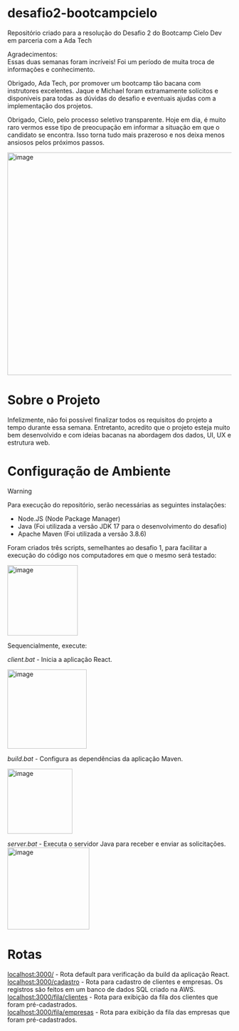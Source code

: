 # desafio2-bootcampcielo
Repositório criado para a resolução do Desafio 2 do Bootcamp Cielo Dev em parceria com a Ada Tech <br/>

Agradecimentos: <br/>
Essas duas semanas foram incríveis! Foi um período de muita troca de informações e conhecimento. <br/>

Obrigado, Ada Tech, por promover um bootcamp tão bacana com instrutores excelentes. Jaque e Michael foram extramamente solícitos e disponíveis para todas as dúvidas do desafio e eventuais ajudas com a implementação dos projetos. <br/>

Obrigado, Cielo, pelo processo seletivo transparente. Hoje em dia, é muito raro vermos esse tipo de preocupação em informar a situação em que o candidato se encontra. Isso torna tudo mais prazeroso e nos deixa menos ansiosos pelos próximos passos. <br/>

<img width="800" height="500" alt="image" src="https://github.com/lucaskraus/desafio2-bootcampcielo/assets/72233741/ecab06c9-9b04-4003-98e7-ccf9f92f2eaf">

# Sobre o Projeto

Infelizmente, não foi possível finalizar todos os requisitos do projeto a tempo durante essa semana. Entretanto, acredito que o projeto esteja muito bem desenvolvido e com ideias bacanas na abordagem dos dados, UI, UX e estrutura web. <br/>

# Configuração de Ambiente

> [!WARNING]
> Para execução do repositório, serão necessárias as seguintes instalações:

- Node.JS (Node Package Manager)
- Java (Foi utilizada a versão JDK 17 para o desenvolvimento do desafio)
- Apache Maven (Foi utilizada a versão 3.8.6)

Foram criados três scripts, semelhantes ao desafio 1, para facilitar a execução do código nos computadores em que o mesmo será testado: <br/>

<img width="158" alt="image" src="https://github.com/lucaskraus/desafio2-bootcampcielo/assets/72233741/8353c2e7-f26d-45cc-8219-933e0178f0e1">

Sequencialmente, execute:

*client.bat* - Inicia a aplicação React. <br/>

<img width="178" alt="image" src="https://github.com/lucaskraus/desafio2-bootcampcielo/assets/72233741/92c22e2a-7538-482a-a491-81189e0c46e9">

*build.bat* - Configura as dependências da aplicação Maven. <br/>

<img width="146" alt="image" src="https://github.com/lucaskraus/desafio2-bootcampcielo/assets/72233741/d00e21d7-b1ab-4556-9c26-64729634819c">

*server.bat* - Executa o servidor Java para receber e enviar as solicitações. <br/>
<img width="184" alt="image" src="https://github.com/lucaskraus/desafio2-bootcampcielo/assets/72233741/28489eaa-9618-4b70-b82d-0980708a6bfd">

# Rotas

[localhost:3000/](https://localhost:3000/) - Rota default para verificação da build da aplicação React.<br/>
[localhost:3000/cadastro](https://localhost:3000/cadastro) - Rota para cadastro de clientes e empresas. Os registros são feitos em um banco de dados SQL criado na AWS. <br/>
[localhost:3000/fila/clientes](https://localhost:3000/fila/clientes) - Rota para exibição da fila dos clientes que foram pré-cadastrados. <br/>
[localhost:3000/fila/empresas](https://localhost:3000/fila/empresas) - Rota para exibição da fila das empresas que foram pré-cadastrados.


